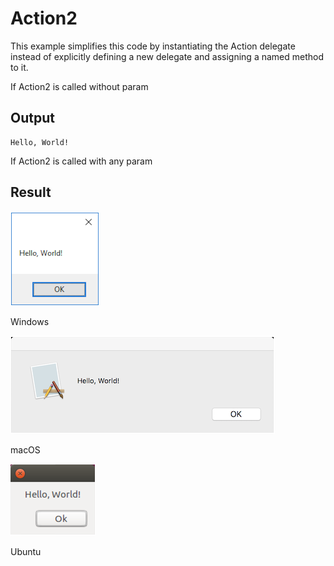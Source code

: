 # Action2

This example simplifies this code by instantiating the Action<T> delegate instead of explicitly defining a new delegate and assigning a named method to it.

If Action2 is called without param

## Output

```
Hello, World!
```

If Action2 is called with any param

## Result

![GitHub Logo](../../../docs/Pictures/Examples/Core/Action2W.png)

Windows

![GitHub Logo](../../../docs/Pictures/Examples/Core/Action2M.png)

macOS

![GitHub Logo](../../../docs/Pictures/Examples/Core/Action2U.png)

Ubuntu
